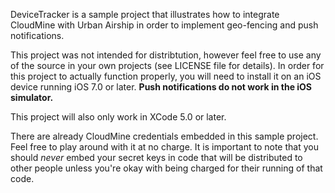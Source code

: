 DeviceTracker is a sample project that illustrates how to integrate CloudMine with Urban Airship in order to implement geo-fencing and push notifications.

This project was not intended for distribtution, however feel free to use any of the source in your own projects (see LICENSE file for details). In order for this
project to actually function properly, you will need to install it on an iOS device running iOS 7.0 or later. **Push notifications do not work in the iOS simulator.**

This project will also only work in XCode 5.0 or later.

There are already CloudMine credentials embedded in this sample project. Feel free to play around with it at no charge. It is important to note that
you should *never* embed your secret keys in code that will be distributed to other people unless you're okay with being charged for their running of that code.
